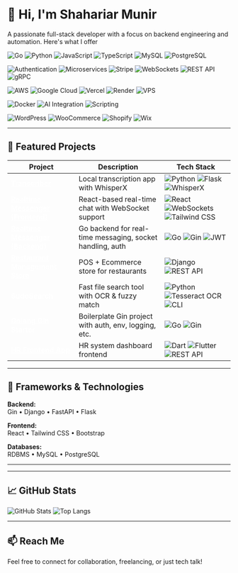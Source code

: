 # 👋 Hi, I'm Shahariar Munir

A passionate full-stack developer with a focus on backend engineering and automation. Here's what I offer
<!-- Programming Languages & Core -->
![Go](https://img.shields.io/badge/-Go-000000?style=flat&logo=go&logoColor=00ADD8&color=000000&labelColor=000000)
![Python](https://img.shields.io/badge/-Python-000000?style=flat&logo=python&logoColor=3776AB&color=000000&labelColor=000000)
![JavaScript](https://img.shields.io/badge/-JavaScript-000000?style=flat&logo=javascript&logoColor=F7DF1E&color=000000&labelColor=000000)
![TypeScript](https://img.shields.io/badge/-TypeScript-000000?style=flat&logo=typescript&logoColor=3178C6&color=000000&labelColor=000000)
![MySQL](https://img.shields.io/badge/-MySQL-000000?style=flat&logo=mysql&logoColor=4479A1&color=000000&labelColor=000000)
![PostgreSQL](https://img.shields.io/badge/-PostgreSQL-000000?style=flat&logo=postgresql&logoColor=4169E1&color=000000&labelColor=000000)

<!-- Architecture & Backend -->
![Authentication](https://img.shields.io/badge/-Authentication-000000?style=flat&logo=keybase&logoColor=0078D7&color=000000&labelColor=000000)
![Microservices](https://img.shields.io/badge/-Microservices-000000?style=flat&logo=kubernetes&logoColor=6DB33F&color=000000&labelColor=000000)
![Stripe](https://img.shields.io/badge/-Stripe-000000?style=flat&logo=stripe&logoColor=6772E5&color=000000&labelColor=000000)
![WebSockets](https://img.shields.io/badge/-WebSockets-000000?style=flat&logo=websocket&logoColor=0088CC&color=000000&labelColor=000000)
![REST API](https://img.shields.io/badge/-REST_API-000000?style=flat&logo=rest&logoColor=61DAFB&color=000000&labelColor=000000)
![gRPC](https://img.shields.io/badge/-gRPC-000000?style=flat&logo=grpc&logoColor=5282FF&color=000000&labelColor=000000)

<!-- Cloud & Hosting -->
![AWS](https://img.shields.io/badge/-AWS-000000?style=flat&logo=amazonaws&logoColor=FFFFFF&color=000000&labelColor=000000)
![Google Cloud](https://img.shields.io/badge/-Google_Cloud-000000?style=flat&logo=googlecloud&logoColor=4285F4&color=000000&labelColor=000000)
![Vercel](https://img.shields.io/badge/-Vercel-000000?style=flat&logo=vercel&logoColor=FFFFFF&color=000000&labelColor=000000)
![Render](https://img.shields.io/badge/-Render-000000?style=flat&logo=render&logoColor=44CCFF&color=000000&labelColor=000000)
![VPS](https://img.shields.io/badge/-VPS-000000?style=flat&logo=server&logoColor=008080&color=000000&labelColor=000000)

<!-- Containers & Automation -->
![Docker](https://img.shields.io/badge/-Docker-000000?style=flat&logo=docker&logoColor=2496ED&color=000000&labelColor=000000)
![AI Integration](https://img.shields.io/badge/-AI-000000?style=flat&logo=artificialintelligence&logoColor=FF6F61&color=000000&labelColor=000000)
![Scripting](https://img.shields.io/badge/-Scripting-000000?style=flat&logo=python&logoColor=4B8BBE&color=000000&labelColor=000000)

<!-- CMS & Templates -->
![WordPress](https://img.shields.io/badge/-WordPress-000000?style=flat&logo=wordpress&logoColor=21759B&color=000000&labelColor=000000)
![WooCommerce](https://img.shields.io/badge/-WooCommerce-000000?style=flat&logo=woocommerce&logoColor=96588A&color=000000&labelColor=000000)
![Shopify](https://img.shields.io/badge/-Shopify-000000?style=flat&logo=shopify&logoColor=96BF48&color=000000&labelColor=000000)
![Wix](https://img.shields.io/badge/-Wix-000000?style=flat&logo=wix&logoColor=FFFFFF&color=000000&labelColor=000000)


---

## 📂 Featured Projects

| Project | Description | Tech Stack |
|---------|-------------|------------|
| <a href="https://github.com/skssmd/transcriber" style="color:white; text-decoration:underline;" target="_blank">**Transcriber**</a> | Local transcription app with WhisperX | ![Python](https://img.shields.io/badge/-Python-3776AB?style=flat&logo=python&logoColor=white) ![Flask](https://img.shields.io/badge/-Flask-000000?style=flat&logo=flask&logoColor=white) ![WhisperX](https://img.shields.io/badge/-WhisperX-000000?style=flat&logo=python&logoColor=white) |
| <a href="https://github.com/skssmd/Realtime-Messenger" style="color:white; text-decoration:underline;" target="_blank">**Realtime Messenger (Frontend)**</a> | React-based real-time chat with WebSocket support | ![React](https://img.shields.io/badge/-React-61DAFB?style=flat&logo=react&logoColor=black) ![WebSockets](https://img.shields.io/badge/-WebSockets-0088CC?style=flat&logo=websocket&logoColor=white) ![Tailwind CSS](https://img.shields.io/badge/-Tailwind_CSS-06B6D4?style=flat&logo=tailwind-css&logoColor=white) |
| <a href="https://github.com/skssmd/Realtime-Messanger-Backend" style="color:white; text-decoration:underline;" target="_blank">**Realtime Messenger (Backend)**</a> | Go backend for real-time messaging, socket handling, auth | ![Go](https://img.shields.io/badge/-Go-00ADD8?style=flat&logo=go&logoColor=white) ![Gin](https://img.shields.io/badge/-Gin-000000?style=flat&logo=gin&logoColor=white) ![JWT](https://img.shields.io/badge/-JWT-000000?style=flat&logo=json-web-tokens&logoColor=white) |
| <a href="https://github.com/skssmd/Restaurant-Management-and-Ecommerce-Store" style="color:white; text-decoration:underline;" target="_blank">**Restaurant Management Store**</a> | POS + Ecommerce store for restaurants | ![Django](https://img.shields.io/badge/-Django-092E20?style=flat&logo=django&logoColor=white) ![REST API](https://img.shields.io/badge/-REST_API-61DAFB?style=flat&logo=rest&logoColor=white) |
| <a href="https://github.com/skssmd/sudosearch" style="color:white; text-decoration:underline;" target="_blank">**SudoSearch**</a> | Fast file search tool with OCR & fuzzy match | ![Python](https://img.shields.io/badge/-Python-3776AB?style=flat&logo=python&logoColor=white) ![Tesseract OCR](https://img.shields.io/badge/-Tesseract_OCR-000000?style=flat&logo=python&logoColor=white) ![CLI](https://img.shields.io/badge/-CLI-000000?style=flat&logo=terminal&logoColor=white) |
| <a href="https://github.com/skssmd/golang-gin_starter" style="color:white; text-decoration:underline;" target="_blank">**Golang Gin Starter**</a> | Boilerplate Gin project with auth, env, logging, etc. | ![Go](https://img.shields.io/badge/-Go-00ADD8?style=flat&logo=go&logoColor=white) ![Gin](https://img.shields.io/badge/-Gin-000000?style=flat&logo=gin&logoColor=white) |
| <a href="https://github.com/skssmd/Hr-Solution-App-Frontend-" style="color:white; text-decoration:underline;" target="_blank">**HR Frontend App**</a> | HR system dashboard frontend | ![Dart](https://img.shields.io/badge/-Dart-0175C2?style=flat&logo=dart&logoColor=white) ![Flutter](https://img.shields.io/badge/-Flutter-02569B?style=flat&logo=flutter&logoColor=white) ![REST API](https://img.shields.io/badge/-REST_API-61DAFB?style=flat&logo=rest&logoColor=white) |



---

## 🚀 Frameworks & Technologies
**Backend:**  
Gin • Django • FastAPI • Flask

**Frontend:**  
React • Tailwind CSS • Bootstrap

**Databases:**  
RDBMS • MySQL • PostgreSQL



---
<!-- Section divider -->
---

## 📈 GitHub Stats

![GitHub Stats](https://github-readme-stats.vercel.app/api?username=skssmd&show_icons=true&theme=tokyonight)
![Top Langs](https://github-readme-stats.vercel.app/api/top-langs/?username=skssmd&layout=compact&theme=tokyonight)

---

## 📫 Reach Me

Feel free to connect for collaboration, freelancing, or just tech talk!
